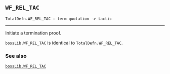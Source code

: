 ## `WF_REL_TAC`

``` hol4
TotalDefn.WF_REL_TAC : term quotation -> tactic
```

------------------------------------------------------------------------

Initiate a termination proof.

`bossLib.WF_REL_TAC` is identical to `TotalDefn.WF_REL_TAC`.

### See also

[`bossLib.WF_REL_TAC`](#bossLib.WF_REL_TAC)
